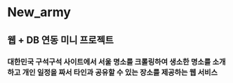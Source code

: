 # New_army

## 웹 + DB 연동 미니 프로젝트

### 대한민국 구석구석 사이트에서 서울 명소를 크롤링하여 생소한 명소를 소개하고 개인 일정을 짜서 타인과 공유할 수 있는 장소를 제공하는 웹 서비스
